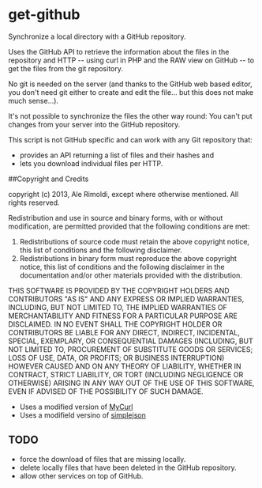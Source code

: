 # get-github


Synchronize a local directory with a GitHub repository.

Uses the GitHub API to retrieve the information about the files in the repository and HTTP -- using curl in PHP and the RAW view on GitHub -- to get the files from the git repository.

No git is needed on the server (and thanks to the GitHub web based editor, you don't need git either to create and edit the file... but this does not make much sense...).

It's not possible to synchronize the files the other way round: You can't put changes from your server into the GitHub repository.

This script is not GitHub specific and can work with any Git repository that:

- provides an API returning a list of files and their hashes and
- lets you download individual files per HTTP.

##Copyright and Credits

copyright (c) 2013, Ale Rimoldi, except where otherwise mentioned.
All rights reserved.

Redistribution and use in source and binary forms, with or without modification, are permitted provided that the following conditions are met:

1. Redistributions of source code must retain the above copyright notice, this list of conditions and the following disclaimer.
2. Redistributions in binary form must reproduce the above copyright notice, this list of conditions and the following disclaimer in the documentation and/or other materials provided with the distribution.

THIS SOFTWARE IS PROVIDED BY THE COPYRIGHT HOLDERS AND CONTRIBUTORS "AS IS" AND ANY EXPRESS OR IMPLIED WARRANTIES, INCLUDING, BUT NOT LIMITED TO, THE IMPLIED WARRANTIES OF MERCHANTABILITY AND FITNESS FOR A PARTICULAR PURPOSE ARE DISCLAIMED. IN NO EVENT SHALL THE COPYRIGHT HOLDER OR CONTRIBUTORS BE LIABLE FOR ANY DIRECT, INDIRECT, INCIDENTAL, SPECIAL, EXEMPLARY, OR CONSEQUENTIAL DAMAGES (INCLUDING, BUT NOT LIMITED TO, PROCUREMENT OF SUBSTITUTE GOODS OR SERVICES; LOSS OF USE, DATA, OR PROFITS; OR BUSINESS INTERRUPTION) HOWEVER CAUSED AND ON ANY THEORY OF LIABILITY, WHETHER IN CONTRACT, STRICT LIABILITY, OR TORT (INCLUDING NEGLIGENCE OR OTHERWISE) ARISING IN ANY WAY OUT OF THE USE OF THIS SOFTWARE, EVEN IF ADVISED OF THE POSSIBILITY OF SUCH DAMAGE.

- Uses a modified version of [MyCurl](http://www.phpclasses.org/package/3588-PHP-Pure-PHP-implementation-of-the-cURL-library.html)
- Uses a modifield versino of [simplejson](http://code.google.com/p/simplejson-php/)

## TODO

- force the download of files that are missing locally.
- delete locally files that have been deleted in the GitHub repository.
- allow other services on top of GitHub.
